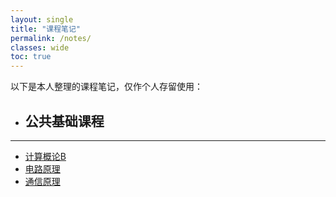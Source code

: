 ```yaml
---
layout: single
title: "课程笔记"
permalink: /notes/
classes: wide
toc: true
---
```


以下是本人整理的课程笔记，仅作个人存留使用：

- ## 公共基础课程
***
- [计算概论B](/notes/python/)
- [电路原理](/notes/electronics/)
- [通信原理](/notes/communication/)
